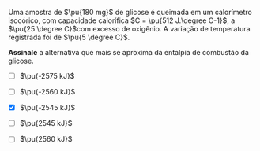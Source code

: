 Uma amostra de $\pu{180 mg}$ de glicose é queimada em um calorímetro isocórico, com capacidade calorífica $C = \pu{512 J.\degree C-1}$, a $\pu{25 \degree C}$com excesso de oxigênio. A variação de temperatura registrada foi de $\pu{5 \degree C}$.

**Assinale** a alternativa que mais se aproxima da entalpia de combustão da glicose.

- [ ] $\pu{-2575 kJ}$
- [ ] $\pu{-2560 kJ}$
- [x] $\pu{-2545 kJ}$
- [ ] $\pu{2545 kJ}$
- [ ] $\pu{2560 kJ}$

